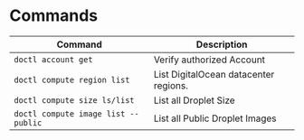 # Commands

| Command     | Description                                                 |
|--------------|-------------------------------------------------------------|
| `doctl account get`    | Verify authorized Account |
| `doctl compute region list`    | List DigitalOcean datacenter regions. |
| `doctl compute size ls/list`    | List all Droplet Size |
| `doctl compute image list --public`    | List all Public Droplet Images |